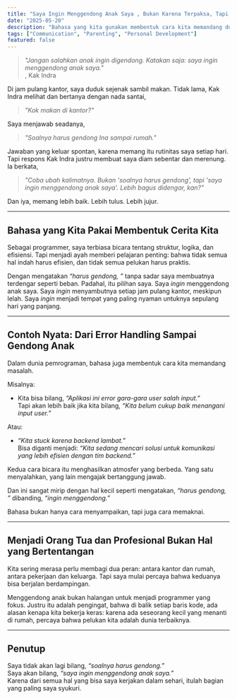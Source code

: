 ```yaml
---
title: "Saya Ingin Menggendong Anak Saya , Bukan Karena Terpaksa, Tapi Karena Pilihan"
date: "2025-05-20"
description: "Bahasa yang kita gunakan membentuk cara kita memandang dunia. Menggendong anak bukan beban, tapi pilihan yang penuh makna."
tags: ["Communication", "Parenting", "Personal Development"]
featured: false
---
```


> _"Jangan salahkan anak ingin digendong. Katakan saja: saya ingin menggendong anak saya."_  
> , Kak Indra

Di jam pulang kantor, saya duduk sejenak sambil makan. Tidak lama, Kak Indra melihat dan bertanya dengan nada santai,

> _"Kok makan di kantor?"_

Saya menjawab seadanya,

> _"Soalnya harus gendong Ina sampai rumah."_

Jawaban yang keluar spontan, karena memang itu rutinitas saya setiap hari. Tapi respons Kak Indra justru membuat saya diam sebentar dan merenung.  
Ia berkata,

> _"Coba ubah kalimatnya. Bukan 'soalnya harus gendong', tapi 'saya ingin menggendong anak saya'. Lebih bagus didengar, kan?"_

Dan iya, memang lebih baik. Lebih tulus. Lebih jujur.

---

## Bahasa yang Kita Pakai Membentuk Cerita Kita

Sebagai programmer, saya terbiasa bicara tentang struktur, logika, dan efisiensi. Tapi menjadi ayah memberi pelajaran penting: bahwa tidak semua hal indah harus efisien, dan tidak semua pelukan harus praktis.

Dengan mengatakan _“harus gendong, ”_ tanpa sadar saya membuatnya terdengar seperti beban. Padahal, itu pilihan saya. Saya _ingin_ menggendong anak saya. Saya _ingin_ menyambutnya setiap jam pulang kantor, meskipun lelah. Saya _ingin_ menjadi tempat yang paling nyaman untuknya sepulang hari yang panjang.

---

## Contoh Nyata: Dari Error Handling Sampai Gendong Anak

Dalam dunia pemrograman, bahasa juga membentuk cara kita memandang masalah.

Misalnya:

- Kita bisa bilang, _“Aplikasi ini error gara-gara user salah input.”_  
  Tapi akan lebih baik jika kita bilang, _“Kita belum cukup baik menangani input user.”_

Atau:

- _“Kita stuck karena backend lambat.”_  
  Bisa diganti menjadi: _“Kita sedang mencari solusi untuk komunikasi yang lebih efisien dengan tim backend.”_

Kedua cara bicara itu menghasilkan atmosfer yang berbeda. Yang satu menyalahkan, yang lain mengajak bertanggung jawab.

Dan ini sangat mirip dengan hal kecil seperti mengatakan, _“harus gendong, ”_ dibanding, _“ingin menggendong.”_

Bahasa bukan hanya cara menyampaikan, tapi juga cara memaknai.

---

## Menjadi Orang Tua dan Profesional Bukan Hal yang Bertentangan

Kita sering merasa perlu membagi dua peran: antara kantor dan rumah, antara pekerjaan dan keluarga. Tapi saya mulai percaya bahwa keduanya bisa berjalan berdampingan.

Menggendong anak bukan halangan untuk menjadi programmer yang fokus. Justru itu adalah pengingat, bahwa di balik setiap baris kode, ada alasan kenapa kita bekerja keras: karena ada seseorang kecil yang menanti di rumah, percaya bahwa pelukan kita adalah dunia terbaiknya.

---

## Penutup

Saya tidak akan lagi bilang, _“soalnya harus gendong.”_  
Saya akan bilang, _“saya ingin menggendong anak saya.”_  
Karena dari semua hal yang bisa saya kerjakan dalam sehari, itulah bagian yang paling saya syukuri.
